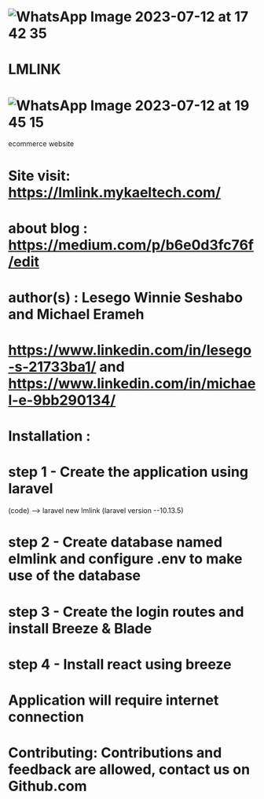 
# ![WhatsApp Image 2023-07-12 at 17 42 35](https://github.com/WinLesh/LMLINK/assets/45282703/b7cee870-4c04-4760-b566-3e940f535c57)

# LMLINK
# ![WhatsApp Image 2023-07-12 at 19 45 15](https://github.com/WinLesh/LMLINK/assets/45282703/1218c926-dd55-47c5-b280-0b584dc3ef6d)

ecommerce website

# Site visit:  https://lmlink.mykaeltech.com/
# about blog : https://medium.com/p/b6e0d3fc76f/edit
# author(s) : Lesego Winnie Seshabo and Michael Erameh 
# https://www.linkedin.com/in/lesego-s-21733ba1/ and https://www.linkedin.com/in/michael-e-9bb290134/
# Installation :
# step 1 - Create the application using laravel

(code)
--> laravel new lmlink
(laravel version --10.13.5)

# step 2 - Create database named elmlink and configure .env to make use of the database

# step 3 - Create the login routes and install Breeze & Blade

# step 4 - Install react using breeze
# Application will require internet connection
# Contributing: Contributions and feedback are allowed, contact us on Github.com


